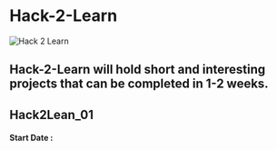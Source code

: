 # Hack-2-Learn
![Hack 2 Learn](https://github.com/ERA-IITK/Hack2Learn/blob/master/hack2learn.png) 
## Hack-2-Learn will hold short and interesting projects that can be completed in 1-2 weeks.

## Hack2Lean_01

 #### Start Date : 
